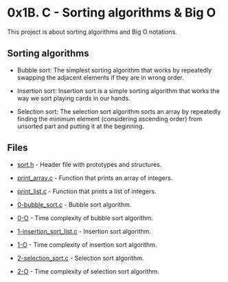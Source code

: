 # 0x1B. C - Sorting algorithms & Big O

This project is about sorting algorithms and Big O notations.

## Sorting algorithms

- Bubble sort: The simplest sorting algorithm that works by repeatedly swapping the adjacent elements if they are in wrong order.

- Insertion sort: Insertion sort is a simple sorting algorithm that works the way we sort playing cards in our hands.

- Selection sort: The selection sort algorithm sorts an array by repeatedly finding the minimum element (considering ascending order) from unsorted part and putting it at the beginning.

## Files

- [sort.h](sort.h) - Header file with prototypes and structures.

- [print_array.c](print_array.c) - Function that prints an array of integers.

- [print_list.c](print_list.c) - Function that prints a list of integers.

- [0-bubble_sort.c](0-bubble_sort.c) - Bubble sort algorithm.
- [0-O](0-O) - Time complexity of bubble sort algorithm.

- [1-insertion_sort_list.c](1-insertion_sort_list.c) - Insertion sort algorithm.
- [1-O](1-O) - Time complexity of insertion sort algorithm.

- [2-selection_sort.c](2-selection_sort.c) - Selection sort algorithm.
- [2-O](2-O) - Time complexity of selection sort algorithm.